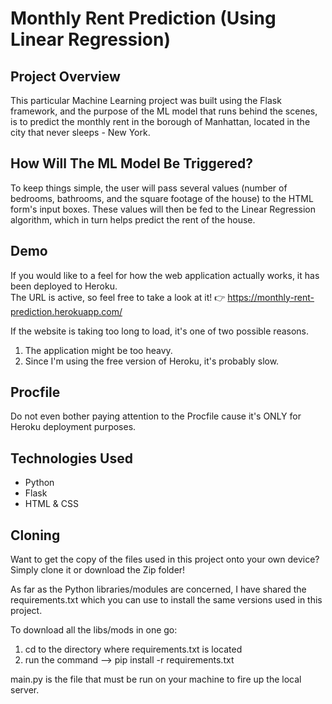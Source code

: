 # Monthly Rent Prediction (Using Linear Regression)

## Project Overview
This particular Machine Learning project was built using the Flask framework, and the purpose of the ML model that runs behind the scenes, is to predict the monthly rent in the borough of Manhattan, located in the city that never sleeps - New York.

## How Will The ML Model Be Triggered?
To keep things simple, the user will pass several values (number of bedrooms, bathrooms, and the square footage of the house) to the HTML form's input boxes. These values will then be fed to the Linear Regression algorithm, which in turn helps predict the rent of the house.

## Demo
If you would like to a feel for how the web application actually works, it has been deployed to Heroku.  
The URL is active, so feel free to take a look at it! 👉 https://monthly-rent-prediction.herokuapp.com/ 
  
If the website is taking too long to load, it's one of two possible reasons.  
1. The application might be too heavy.
2. Since I'm using the free version of Heroku, it's probably slow.

## Procfile
Do not even bother paying attention to the Procfile cause it's ONLY for Heroku deployment purposes.

## Technologies Used
* Python
* Flask
* HTML & CSS

## Cloning
Want to get the copy of the files used in this project onto your own device?  
Simply clone it or download the Zip folder!  

As far as the Python libraries/modules are concerned, I have shared the requirements.txt   which you can use to install the same versions used in this project.
  
To download all the libs/mods in one go:  
1. cd to the directory where requirements.txt is located
2. run the command --> pip install -r requirements.txt

main.py is the file that must be run on your machine to fire up the local server.
